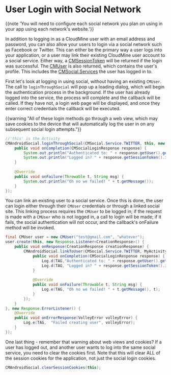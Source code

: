 # User Login with Social Network

{{note 'You will need to configure each social network you plan on using in your app using each network\'s website.'}}

In addition to logging in as a CloudMine user with an email address and password, you can also allow your users to login via a social network such as Facebook or Twitter. This can either be the primary way a user logs into your application, or a user may link their existing CloudMine user account to a social service. Either way, a [CMSessionToken](/docs/javadocs/com/cloudmine/api/CMSessionToken.html) will be returned if the login was successful. The [CMUser](/docs/javadocs/com/cloudmine/api/CMUser.html) is also returned, which contains the user's profile. This includes the [CMSocial.Services](/docs/javadocs/com/cloudmine/api/rest/CMSocial.Service) the user has logged in to.

First let's look at logging in using social, without having an existing `CMUser`. The call to `loginThroughSocial` will pop up a loading dialog, which will begin the authentication process in the background. If the user has already logged into the service, the process will complete and the callback will be called. If they have not, a login web page will be displayed, and once they enter correct credentials the callback will be executed.

{{warning "All of these login methods go through a web view, which may save cookies to the device that will automatically log the user in on any subsequent social login attempts."}}

```java
//'this' is the Activity
CMAndroidSocial.loginThroughSocial(CMSocial.Service.TWITTER, this, new CMSocialLoginResponseCallback() {
    public void onCompletion(CMSocialLoginResponse response) {
        System.out.println("Authenticated to: " + response.getUser().getAuthenticatedServices());
        System.out.println("Logged in? " + response.getSessionToken().isValid());
    }
 
    @Override
    public void onFailure(Throwable t, String msg) {
        System.out.println("Oh no we failed! " + t.getMessage());
    }
});
```

You can link an existing user to a social service. Once this is done, the user can login either through their `CMUser` credentials or through a linked social site. This linking process requires the `CMUser` to be logged in; if the request is made with a `CMUser` who is not logged in, a call to login will be made; if it fails, the social authentication will not occur, and the callback's onFailure method will be invoked.

```java
final CMUser user = new CMUser("test@gmail.com", "whatever");
user.create(this, new Response.Listener<CreationResponse>() {
    public void onResponse(CreationResponse creationResponse) {
        CMAndroidSocial.linkToUser(CMSocial.Service.TWITTER, MyActivity.this, user, new CMSocialLoginResponseCallback() {
            public void onCompletion(CMSocialLoginResponse response) {
                Log.d(TAG,"Authenticated to: " + response.getUser().getAuthenticatedServices());
                Log.d(TAG, "Logged in? " + response.getSessionToken().isValid());
            }
 
            @Override
            public void onFailure(Throwable t, String msg) {
                Log.e(TAG, "Oh no we failed! " + t.getMessage(), t);
            }
        });
    }
}, new Response.ErrorListener() {
    @Override
    public void onErrorResponse(VolleyError volleyError) {
        Log.e(TAG,  "Failed creating user", volleyError);
    }
});
```

One last thing - remember that warning about web views and cookies? If a user has logged out, and another user wants to log into the same social service, you need to clear the cookies first. Note that this will clear ALL of the session cookies for the application, not just the social login cookies.

```java
CMAndroidSocial.clearSessionCookies(this);
```
